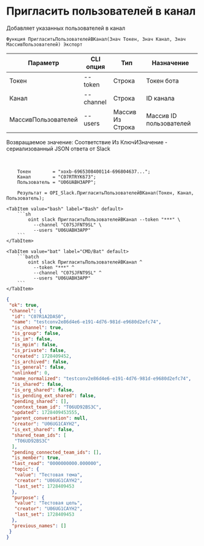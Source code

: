 ﻿---
sidebar_position: 7
---

# Пригласить пользователей в канал
 Добавляет указанных пользователей в канал



`Функция ПригласитьПользователейВКанал(Знач Токен, Знач Канал, Знач МассивПользователей) Экспорт`

  | Параметр | CLI опция | Тип | Назначение |
  |-|-|-|-|
  | Токен | --token | Строка | Токен бота |
  | Канал | --channel | Строка | ID канала |
  | МассивПользователей | --users | Массив Из Строка | Массив ID пользователей |

  
  Возвращаемое значение:   Соответствие Из КлючИЗначение - сериализованный JSON ответа от Slack

<br/>




```bsl title="Пример кода"
    Токен        = "xoxb-6965308400114-696804637...";
    Канал        = "C07RTRYK673";
    Пользователь = "U06UABH3APP";

    Результат = OPI_Slack.ПригласитьПользователейВКанал(Токен, Канал, Пользователь);
```
    

 <Tabs>
  
    <TabItem value="bash" label="Bash" default>
        ```sh
            oint slack ПригласитьПользователейВКанал --token "***" \
              --channel "C07SJFNT9SL" \
              --users "U06UABH3APP"
        ```
    </TabItem>
  
    <TabItem value="bat" label="CMD/Bat" default>
        ```batch
            oint slack ПригласитьПользователейВКанал ^
              --token "***" ^
              --channel "C07SJFNT9SL" ^
              --users "U06UABH3APP"
        ```
    </TabItem>
</Tabs>


```json title="Результат"
{
 "ok": true,
 "channel": {
  "id": "C07R1A2DAS0",
  "name": "testconv2e86d4e6-e191-4d76-981d-e9680d2efc74",
  "is_channel": true,
  "is_group": false,
  "is_im": false,
  "is_mpim": false,
  "is_private": false,
  "created": 1728409452,
  "is_archived": false,
  "is_general": false,
  "unlinked": 0,
  "name_normalized": "testconv2e86d4e6-e191-4d76-981d-e9680d2efc74",
  "is_shared": false,
  "is_org_shared": false,
  "is_pending_ext_shared": false,
  "pending_shared": [],
  "context_team_id": "T06UD92BS3C",
  "updated": 1728409453555,
  "parent_conversation": null,
  "creator": "U06UG1CAYH2",
  "is_ext_shared": false,
  "shared_team_ids": [
   "T06UD92BS3C"
  ],
  "pending_connected_team_ids": [],
  "is_member": true,
  "last_read": "0000000000.000000",
  "topic": {
   "value": "Тестовая тема",
   "creator": "U06UG1CAYH2",
   "last_set": 1728409453
  },
  "purpose": {
   "value": "Тестовая цель",
   "creator": "U06UG1CAYH2",
   "last_set": 1728409453
  },
  "previous_names": []
 }
}
```
